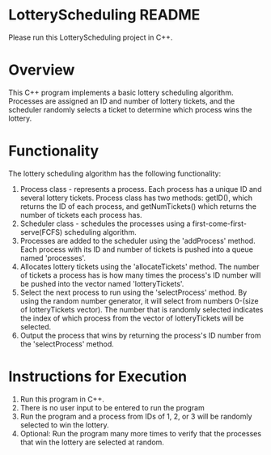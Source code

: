 # LotteryScheduling README

Please run this LotteryScheduling project in C++.

# Overview

This C++ program implements a basic lottery scheduling algorithm. Processes are assigned an ID and number of lottery tickets, and the scheduler randomly selects a ticket to determine which process wins the lottery. 

# Functionality
The lottery scheduling algorithm has the following functionality:
1. Process class - represents a process. Each process has a unique ID and several lottery tickets. Process class has two methods: getID(), which returns the ID of each process, and getNumTickets() which returns the number of tickets each process has.
2. Scheduler class - schedules the processes using a first-come-first-serve(FCFS) scheduling algorithm.
3. Processes are added to the scheduler using the 'addProcess' method. Each process with its ID and number of tickets is pushed into a queue named 'processes'.
4. Allocates lottery tickets using the 'allocateTickets' method. The number of tickets a process has is how many times the process's ID number will be pushed into the vector named 'lotteryTickets'.
5. Select the next process to run using the 'selectProcess' method. By using the random number generator, it will select from numbers 0-(size of lotteryTickets vector). The number that is randomly selected indicates the index of which process from the vector of lotteryTickets will be selected.
6. Output the process that wins by returning the process's ID number from the 'selectProcess' method.

   
# Instructions for Execution
1. Run this program in C++.
2. There is no user input to be entered to run the program
3. Run the program and a process from IDs of 1, 2, or 3 will be randomly selected to win the lottery.
4. Optional: Run the program many more times to verify that the processes that win the lottery are selected at random.

